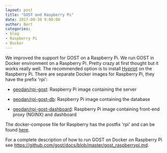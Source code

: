 ```yaml
---
layout: post
title: "GOST and Raspberry Pi"
date: 2017-09-30 9:00:00
author: Bert
categories: 
- blog
- Raspberry Pi
- Docker
---
```


We improved the support for GOST on a Raspberry Pi. We run GOST in Docker environment on a Raspberry Pi. Pretty crazy at first thought but it works really well. The recommended option is to install <a href="https://blog.hypriot.com/">Hypriot</a> on the Raspberry Pi. There are separate Docker images for Raspberry Pi, they have the prefix 'rpi':

- <a href="https://hub.docker.com/r/geodan/gost/">geodan/rpi-gost</a>: Raspberry Pi image containing the server

- <a href= "https://hub.docker.com/r/geodan/gost-db/">geodan/rpi-gost-db</a>: Raspberry Pi image containing the database

- <a href="https://hub.docker.com/r/geodan/gost-dashboard">geodan/rpi-gost-dashboard</a>: Raspberry Pi image containing front-end proxy (NGINX) and dashboard

The docker-compose file for Raspberry has the postfix 'rpi' and can be found <a href="https://github.com/gost/docker-compose/blob/master/docker-compose-rpi.yml">here</a>.

For a complete description of how to run GOST on Docker on Raspberry Pi see <a href="https://github.com/gost/docs/blob/master/gost_raspberrypi.md">https://github.com/gost/docs/blob/master/gost_raspberrypi.md<a/>.
